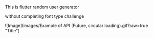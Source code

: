 This is flutter random user generator

without completing font type challenge


![Image](images/Example of API (Future, circular loading).gif?raw=true "Title")
